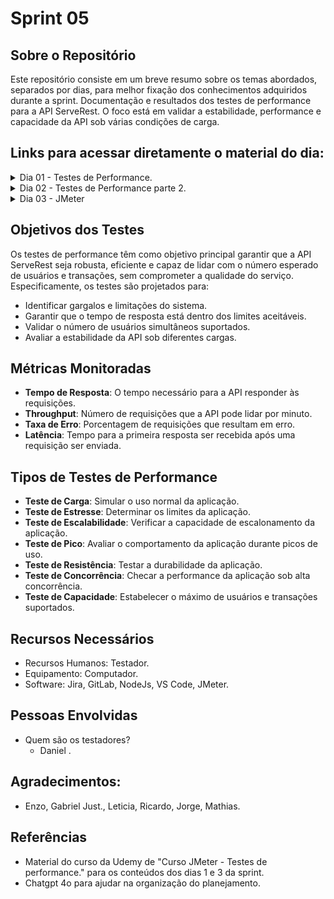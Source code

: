 # Sprint 05

## Sobre o Repositório

Este repositório consiste em um breve resumo sobre os temas abordados, separados por dias, para melhor 
fixação dos conhecimentos adquiridos durante a sprint. Documentação e resultados dos testes de performance para a API ServeRest. O foco está em validar a estabilidade, performance e capacidade da API sob várias condições de carga.

## Links para acessar diretamente o material do dia:

<details>
  <summary>Dia 01 - Testes de Performance.</summary>

  - [Testes de Performance.](https://gitlab.com/compass8112219/Sprints/-/blob/pb_sprint5/Sprint05/Dia01/TestesPerformance.md?ref_type=heads)
 
</details>

<details>
  <summary>Dia 02 - Testes de Performance parte 2.</summary>

  - [Testes de Performance parte 2.](https://gitlab.com/compass8112219/Sprints/-/blob/pb_sprint5/Sprint05/Dia02/TestesPerformance2.md?ref_type=heads)
  
</details>

<details>
  <summary>Dia 03 - JMeter</summary>
  
  - [Curso JMeter - Testes de performance.](https://gitlab.com/compass8112219/Sprints/-/tree/pb_sprint5/Sprint05/Dia03?ref_type=heads)
 
</details>

## Objetivos dos Testes

Os testes de performance têm como objetivo principal garantir que a API ServeRest seja robusta, eficiente e capaz de lidar com o número esperado de usuários e transações, sem comprometer a qualidade do serviço. Especificamente, os testes são projetados para:

- Identificar gargalos e limitações do sistema.
- Garantir que o tempo de resposta está dentro dos limites aceitáveis.
- Validar o número de usuários simultâneos suportados.
- Avaliar a estabilidade da API sob diferentes cargas.

## Métricas Monitoradas

- **Tempo de Resposta**: O tempo necessário para a API responder às requisições.
- **Throughput**: Número de requisições que a API pode lidar por minuto.
- **Taxa de Erro**: Porcentagem de requisições que resultam em erro.
- **Latência**: Tempo para a primeira resposta ser recebida após uma requisição ser enviada.

## Tipos de Testes de Performance

- **Teste de Carga**: Simular o uso normal da aplicação.
- **Teste de Estresse**: Determinar os limites da aplicação.
- **Teste de Escalabilidade**: Verificar a capacidade de escalonamento da aplicação.
- **Teste de Pico**: Avaliar o comportamento da aplicação durante picos de uso.
- **Teste de Resistência**: Testar a durabilidade da aplicação.
- **Teste de Concorrência**: Checar a performance da aplicação sob alta concorrência.
- **Teste de Capacidade**: Estabelecer o máximo de usuários e transações suportados.

## Recursos Necessários
  -  Recursos Humanos: Testador.
  -  Equipamento: Computador.
  -  Software: Jira, GitLab, NodeJs, VS Code, JMeter.

## Pessoas Envolvidas
  -  Quem são os testadores?
      -  Daniel .

## Agradecimentos:
- Enzo, Gabriel Just., Leticia, Ricardo, Jorge, Mathias.

## Referências
- Material do curso da Udemy de "Curso JMeter - Testes de performance." para os conteúdos dos dias 1 e 3 da sprint.
- Chatgpt 4o para ajudar na organização do planejamento.



